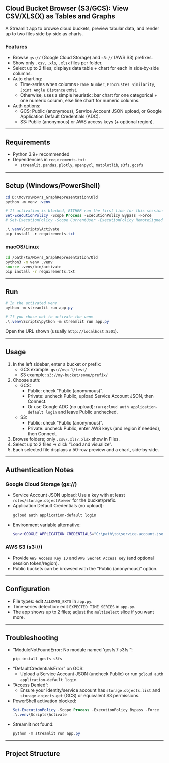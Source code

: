 ## Cloud Bucket Browser (S3/GCS): View CSV/XLS(X) as Tables and Graphs

A Streamlit app to browse cloud buckets, preview tabular data, and render up to two files side‑by‑side as charts.

### Features
- Browse `gs://` (Google Cloud Storage) and `s3://` (AWS S3) prefixes.
- Show only `.csv`, `.xls`, `.xlsx` files per folder.
- Select up to 2 files; displays data table + chart for each in side‑by‑side columns.
- Auto charting:
  - Time‑series when columns `Frame Number`, `Procrustes Similarity`, `Joint Angle Distance` exist.
  - Otherwise, uses a simple heuristic: bar chart for one categorical + one numeric column, else line chart for numeric columns.
- Auth options:
  - GCS: Public (anonymous), Service Account JSON upload, or Google Application Default Credentials (ADC).
  - S3: Public (anonymous) or AWS access keys (+ optional region).

---

## Requirements
- Python 3.9+ recommended
- Dependencies in `requirements.txt`:
  - `streamlit`, `pandas`, `plotly`, `openpyxl`, `matplotlib`, `s3fs`, `gcsfs`

---

## Setup (Windows/PowerShell)
```powershell
cd D:\Movrs\Movrs_GraphRepresentation\Old
python -m venv .venv

# If activation is blocked, EITHER run the first line for this session only, or the second to set per-user
Set-ExecutionPolicy -Scope Process -ExecutionPolicy Bypass -Force
# Set-ExecutionPolicy -Scope CurrentUser -ExecutionPolicy RemoteSigned -Force

.\.venv\Scripts\Activate
pip install -r requirements.txt
```

### macOS/Linux
```bash
cd /path/to/Movrs_GraphRepresentation/Old
python3 -m venv .venv
source .venv/bin/activate
pip install -r requirements.txt
```

---

## Run
```powershell
# In the activated venv
python -m streamlit run app.py

# If you chose not to activate the venv
.\.venv\Scripts\python -m streamlit run app.py
```

Open the URL shown (usually `http://localhost:8501`).

---

## Usage
1. In the left sidebar, enter a bucket or prefix:
   - GCS example: `gs://msp-1/test/`
   - S3 example: `s3://my-bucket/some/prefix/`
2. Choose auth:
   - GCS:
     - Public: check “Public (anonymous)”.
     - Private: uncheck Public, upload Service Account JSON, then Connect.
     - Or use Google ADC (no upload): run `gcloud auth application-default login` and leave Public unchecked.
   - S3:
     - Public: check “Public (anonymous)”.
     - Private: uncheck Public, enter AWS keys (and region if needed), then Connect.
3. Browse folders; only `.csv/.xls/.xlsx` show in Files.
4. Select up to 2 files → click “Load and visualize”.
5. Each selected file displays a 50‑row preview and a chart, side‑by‑side.

---

## Authentication Notes

### Google Cloud Storage (gs://)
- Service Account JSON upload: Use a key with at least `roles/storage.objectViewer` for the bucket/prefix.
- Application Default Credentials (no upload): 
  ```powershell
  gcloud auth application-default login
  ```
- Environment variable alternative:
  ```powershell
  $env:GOOGLE_APPLICATION_CREDENTIALS="C:\path\to\service-account.json"
  ```

### AWS S3 (s3://)
- Provide `AWS Access Key ID` and `AWS Secret Access Key` (and optional session token/region).
- Public buckets can be browsed with the “Public (anonymous)” option.

---

## Configuration
- File types: edit `ALLOWED_EXTS` in `app.py`.
- Time‑series detection: edit `EXPECTED_TIME_SERIES` in `app.py`.
- The app shows up to 2 files; adjust the `multiselect` slice if you want more.

---

## Troubleshooting
- “ModuleNotFoundError: No module named 'gcsfs'/'s3fs'”:
  ```powershell
  pip install gcsfs s3fs
  ```
- “DefaultCredentialsError” on GCS:
  - Upload a Service Account JSON (uncheck Public) or run `gcloud auth application-default login`.
- “Access Denied”:
  - Ensure your identity/service account has `storage.objects.list` and `storage.objects.get` (GCS) or equivalent S3 permissions.
- PowerShell activation blocked:
  ```powershell
  Set-ExecutionPolicy -Scope Process -ExecutionPolicy Bypass -Force
  .\.venv\Scripts\Activate
  ```
- Streamlit not found:
  ```powershell
  python -m streamlit run app.py
  ```

---

## Project Structure